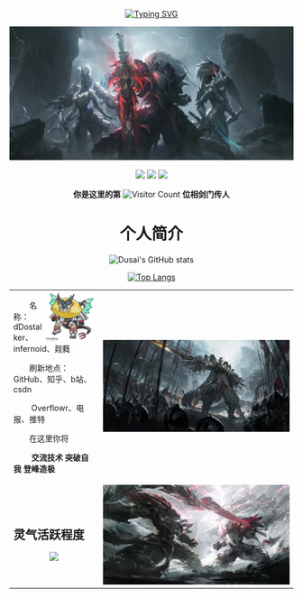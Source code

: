 <div align="center">
  
<a href="https://git.io/typing-svg"><img src="https://readme-typing-svg.demolab.com?font=STKaiti&weight=900&size=25&duration=5003&pause=1000&color=F1F73D&background=BB342A00&center=true&random=false&width=435&lines=%E6%AC%A2%E8%BF%8E%E6%9D%A5%E5%88%B0%E5%A4%A7%E7%81%B5%E5%B3%B0%E7%9A%84%E7%9B%B8%E5%89%91%E9%97%A8;%E8%89%AF%E5%B7%A5%E9%94%BB%E7%82%BC%E5%87%A1%E5%87%A0%E5%B9%B4++%E9%93%B8%E5%BE%97%E5%AE%9D%E5%89%91%E5%90%8D%E9%BE%99%E6%B3%89" alt="Typing SVG" /></a>

<td><img src="https://github.com/dDostalker/pictures/blob/main/jianmen.webp" alt="剑圣.webp"/></td>

![](https://img.shields.io/badge/c++-codetalker-green)
![](https://img.shields.io/badge/python-codetalker-white)
![](https://img.shields.io/badge/逆向-codetalker-red)

**你是这里的第**
![Visitor Count](https://profile-counter.glitch.me/dDostalker/count.svg)
**位相剑门传人**

# 个人简介

<table>
<tr><td>
  <img align="right" width="88" src="https://github.com/dDostalker/pictures/blob/main/myself.jpg" />
<p>&emsp;&emsp;名称：dDostalker、infernoid、觌蕤</p>
<p>&emsp;&emsp;刷新地点：GitHub、知乎、b站、csdn</p>
<p>&emsp;&emsp;         Overflowr、电报、推特</p>
<p>&emsp;&emsp;在这里你将</p>
<p><strong>&emsp;&emsp; 交流技术 突破自我 登峰造极</strong></p>
<td><img src="https://github.com/dDostalker/pictures/blob/main/jian.webp" alt="剑.webp"/></td>
</td></tr>

<tr>
<td>

  

## 灵气活跃程度
<div align="center"> <img src="https://activity-graph.herokuapp.com/graph?username=dDostalker&theme=xcode" /> </div>
<td><img src="https://github.com/dDostalker/pictures/blob/main/jiandou.webp" alt="剑斗.webp"/></td>



![Dusai's GitHub stats](https://github-readme-stats.vercel.app/api?username=dDostalker&theme=dark)

[![Top Langs](https://github-readme-stats.vercel.app/api/top-langs/?username=dDostalker&theme=dark)](https://github.com/dDostalker/github-readme-stats)
